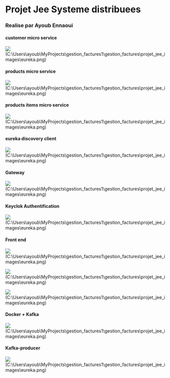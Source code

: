 # Projet Jee Systeme distribuees

### Realise par Ayoub Ennaoui

#### customer micro service
![](gestion_factures/projet_jee_images/customers_api.png) (C:\Users\ayoub\MyProjects\gestion_factures1\gestion_factures\projet_jee_images\eureka.png)

#### products micro service
![](gestion_factures/projet_jee_images/products_api.png) (C:\Users\ayoub\MyProjects\gestion_factures1\gestion_factures\projet_jee_images\eureka.png)

#### products items micro service
![](..\projet_jee_images\product_item.png) (C:\Users\ayoub\MyProjects\gestion_factures1\gestion_factures\projet_jee_images\eureka.png)

#### eureka discovery client
![](gestion_factures/projet_jee_images/product_item.png) (C:\Users\ayoub\MyProjects\gestion_factures1\gestion_factures\projet_jee_images\eureka.png)

#### Gateway 
![](gestion_factures/projet_jee_images/gateway.png) (C:\Users\ayoub\MyProjects\gestion_factures1\gestion_factures\projet_jee_images\eureka.png)

#### Keyclok Authentification
![](gestion_factures/projet_jee_images/keycloak.png) (C:\Users\ayoub\MyProjects\gestion_factures1\gestion_factures\projet_jee_images\eureka.png)

#### Front end 
![](gestion_factures/projet_jee_images/customers_front.png) (C:\Users\ayoub\MyProjects\gestion_factures1\gestion_factures\projet_jee_images\eureka.png)

![](gestion_factures/projet_jee_images/products_front.png) (C:\Users\ayoub\MyProjects\gestion_factures1\gestion_factures\projet_jee_images\eureka.png)

![](gestion_factures/projet_jee_images/customer_orders_front.png) (C:\Users\ayoub\MyProjects\gestion_factures1\gestion_factures\projet_jee_images\eureka.png)

#### Docker + Kafka

![](gestion_factures/projet_jee_images/docker_kafka_broker.png) (C:\Users\ayoub\MyProjects\gestion_factures1\gestion_factures\projet_jee_images\eureka.png)

#### Kafka-producer
![](gestion_factures/projet_jee_images/publish_producer.png) (C:\Users\ayoub\MyProjects\gestion_factures1\gestion_factures\projet_jee_images\eureka.png)
